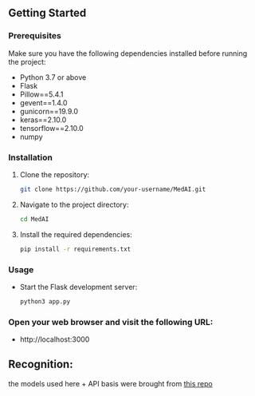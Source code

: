 ## Getting Started

### Prerequisites
Make sure you have the following dependencies installed before running the project:

- Python 3.7 or above
- Flask
- Pillow==5.4.1
- gevent==1.4.0
- gunicorn==19.9.0
- keras==2.10.0
- tensorflow==2.10.0
- numpy

### Installation

1. Clone the repository:

   ```bash
   git clone https://github.com/your-username/MedAI.git

2. Navigate to the project directory:

   ```bash
   cd MedAI

3. Install the required dependencies:

   ```bash
   pip install -r requirements.txt
   
### Usage
- Start the Flask development server:
   ```bash
   python3 app.py
  
### Open your web browser and visit the following URL:

- http://localhost:3000


## Recognition:
the models used here + API basis were brought from [this repo](https://github.com/younes-ammari/MedAI) 
